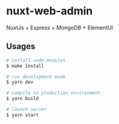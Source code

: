 # nuxt-web-admin

NuxtJs + Express + MongoDB + ElementUI

## Usages

```bash
# install node_modules
$ make install

# run development mode
$ yarn dev

# compile to production environment
$ yarn build

# launch server
$ yarn start
```